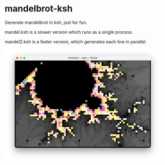 # mandelbrot-ksh

Generate mandelbrot in ksh, just for fun.

mandel.ksh is a slower version which runs as a single process.

mandel2.ksh is a faster version, which generates each line in parallel.

![Screenshot of mandel.ksh](/screenshot.png)

